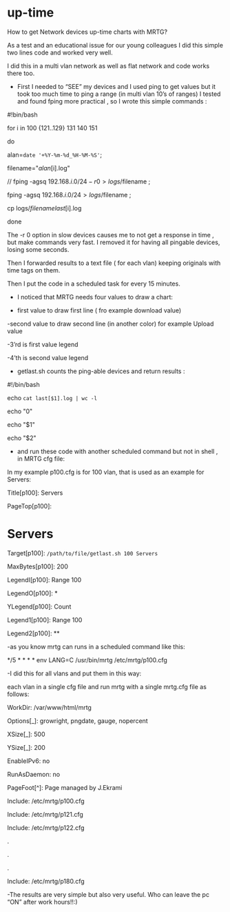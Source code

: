 # up-time
 How to get Network devices up-time charts with MRTG?


As a test and an educational issue for our young colleagues I did this simple two lines code and worked very well.

I did this in a multi vlan network as well as flat network and code works there too.

- First I needed to “SEE” my devices and I used ping to get values but it took too much time to ping a range (in multi vlan 10’s of ranges) I tested and found fping more practical , so I wrote this simple commands :


#!bin/bash

for i in 100 {121..129} 131 140 151

do

alan=`date '+%Y-%m-%d_%H-%M-%S'`;

filename="$alan[$i].log"

// fping -agsq 192.168.$i.0/24 -r 0 > logs/$filename ;

fping -agsq 192.168.$i.0/24 > logs/$filename ;

cp logs/$filename last[$i].log

done


The -r 0 option in slow devices causes me to not get a response in time , but make commands very fast. I removed it for having all pingable devices, losing some seconds.

Then I forwarded results to a text file ( for each vlan) keeping originals with time tags on them.

Then I put the code in a scheduled task for every 15 minutes.

- I noticed that MRTG needs four values to draw a chart:

- first value to draw first line ( fro example download value)

-second value to draw second line (in another color) for example Upload value

-3’rd is first value legend

-4’th is second value legend


- getlast.sh counts the ping-able devices and return results :


#!/bin/bash


echo `cat last[$1].log | wc -l`

echo "0"

echo "$1"

echo "$2"


- and run these code with another scheduled command but not in shell , in MRTG cfg file:


In my example p100.cfg is for 100 vlan, that is used as an example for Servers:


Title[p100]: Servers

PageTop[p100]: <H1>Servers</H1>

Target[p100]: `/path/to/file/getlast.sh 100 Servers`

MaxBytes[p100]: 200

LegendI[p100]: Range 100

LegendO[p100]: *

YLegend[p100]: Count

Legend1[p100]: Range 100

Legend2[p100]: **


-as you know mrtg can runs in a scheduled command like this:


*/5 * * * * env LANG=C /usr/bin/mrtg /etc/mrtg/p100.cfg


-I did this for all vlans and put them in this way:

each vlan in a single cfg file and run mrtg with a single mrtg.cfg file as follows:


WorkDir: /var/www/html/mrtg

Options[_]: growright, pngdate, gauge, nopercent

XSize[_]: 500

YSize[_]: 200

EnableIPv6: no

RunAsDaemon: no

PageFoot[^]: Page managed by J.Ekrami

Include: /etc/mrtg/p100.cfg

Include: /etc/mrtg/p121.cfg

Include: /etc/mrtg/p122.cfg

.

.

.


Include: /etc/mrtg/p180.cfg



-The results are very simple but also very useful. Who can leave the pc “ON” after work hours!!:)



